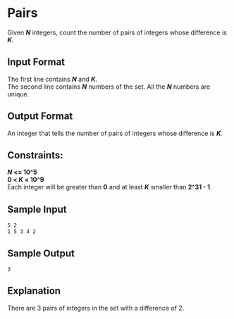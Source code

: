 # Pairs
Given **_N_** integers, count the number of pairs of integers whose difference is **_K_**.

## Input Format

The first line contains **_N_** and **_K_**.  
The second line contains **_N_** numbers of the set. All the **_N_** numbers are unique.

## Output Format

An integer that tells the number of pairs of integers whose difference is **_K_**.

## Constraints:
**_N_ <= 10^5**  
**0 < _K_ < 10^9**  
Each integer will be greater than **0** and at least **_K_** smaller than **2^31 - 1**.

## Sample Input
```
5 2  
1 5 3 4 2  
```
## Sample Output
```
3
```
## Explanation

There are 3 pairs of integers in the set with a difference of 2.